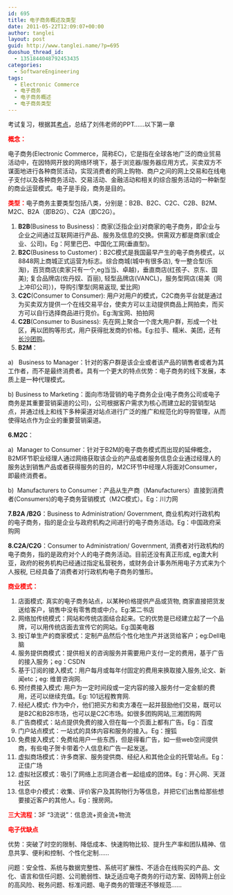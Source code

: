 ```yaml
---
id: 695
title: 电子商务概述及类型
date: 2011-05-22T12:09:07+00:00
author: tanglei
layout: post
guid: http://www.tanglei.name/?p=695
duoshuo_thread_id:
  - 1351844048792453435
categories:
  - SoftwareEngineering
tags:
  - Electronic Commerce
  - 电子商务
  - 电子商务概述
  - 电子商务类型
---
```

考试复习，根据其<a href="/blog/electronic-commerce-exam.html" target="_blank">考点</a>，总结了刘伟老师的PPT……以下第一章

<span style="color: #ff0000;"><strong>概念：</strong></span>

电子商务(Electronic Commerce，简称EC)，它是指在全球各地广泛的商业贸易活动中，在因特网开放的网络环境下，基于浏览器/服务器应用方式，买卖双方不谋面地进行各种商贸活动，实现消费者的网上购物、商户之间的网上交易和在线电子支付以及各种商务活动、交易活动、金融活动和相关的综合服务活动的一种新型的商业运营模式。电子是手段，商务是目的。

<span style="color: #ff0000;"><strong>类型：</strong></span>电子商务主要类型包括八类，分别是：B2B、B2C、C2C、C2B、B2M、M2C、B2A（即B2G）、C2A（即C2G）。

  1. **B2B**(Business to Business)：商家(泛指企业)对商家的电子商务，即企业与企业之间通过互联网进行产品、服务及信息的交换。供需双方都是商家(或企业、公司)。Eg：阿里巴巴、中国化工网(垂直型)。
  2. **B2C**(Business to Customer)：B2C模式是我国最早产生的电子商务模式，以8848网上商城正式运营为标志。综合商城(城中有很多店), 专一整合型(乐淘)，百货商店(卖家只有一个,eg当当、卓越)，垂直商店(红孩子、京东、国美); 复合品牌店(佐丹奴、百丽), 轻型品牌店(VANCL)，服务型网店(易美（网上冲印公司）)，导购引擎型(网易返现, 爱比网)
  3. **C2C**(Consumer to Consumer): 用户对用户的模式，C2C商务平台就是通过为买卖双方提供一个在线交易平台，使卖方可以主动提供商品上网拍卖，而买方可以自行选择商品进行竞价。Eg:淘宝网、拍拍网
  4. **C2B**(Consumer to Business): 先在网上聚合一个庞大用户群，形成一个社区，再以团购等形式，用户获得批发商的价格。Eg:拉手、糯米、美团，还有<a title="长沙团购" href="http://www.dataotuan.com/changsha" target="_blank">长沙团购</a>。
  5. **B2M**：

a)   Business to Manager：针对的客户群是该企业或者该产品的销售者或者为其工作者，而不是最终消费者。具有一个更大的特点优势：电子商务的线下发展，本质上是一种代理模式。

b) Business to Marketing：面向市场营销的电子商务企业(电子商务公司或电子商务是其重要营销渠道的公司)，公司根据客户需求为核心而建立起的营销型站点，并通过线上和线下多种渠道对站点进行广泛的推广和规范化的导购管理，从而使得站点作为企业的重要营销渠道。

 **6.M2C**：

a)  Manager to Consumer：针对于B2M的电子商务模式而出现的延伸概念，B2M环节职业经理人通过网络获取该企业的产品或者服务信息企业通过经理人的服务达到销售产品或者获得服务的目的，M2C环节中经理人将面对Consumer，即最终消费者。

b)  Manufacturers to Consumer：产品从生产商（Manufacturers）直接到消费者(Consumers)的电子商务营销模式（M2C模式）。Eg：川力网

 **7.B2A /B2G**：Business to Administration/ Government, 商业机构对行政机构的电子商务，指的是企业与政府机构之间进行的电子商务活动。Eg：中国政府采购网

 **8.C2A/C2G**：Consumer to Administration/ Government, 消费者对行政机构的电子商务，指的是政府对个人的电子商务活动。目前还没有真正形成, eg澳大利亚，政府的税务机构已经通过指定私营税务，或财务会计事务所用电子方式来为个人报税, 已经具备了消费者对行政机构电子商务的雏形。

<span style="color: #ff0000;"><strong>商业模式：</strong></span>

  1. 店面模式: 真实的电子商务站点，以某种价格提供产品或货物, 商家直接把货发送给客户，销售中没有零售商或中介。Eg:第二书店
  2. 网络加传统模式：网站和传统店面结合起来。它的优势是已经建立起了一个品牌，可以用传统店面去宣传它的网站。Eg:国美电器
  3. 按订单生产的商家模式：定制产品然后个性化地生产并送货给客户；eg:Dell电脑
  4. 服务提供商模式：提供相关的咨询服务并需要用户支付一定的费用，基于广告的接入服务；eg：CSDN
  5. 基于订阅的接入模式：用户每月或每年付固定的费用来换取接入服务,论文、新闻etc；eg: 维普咨询网.
  6. 预付费接入模式: 用户为一定时间段或一定内容的接入服务付一定金额的费用，还可以继续充值。Eg: 101远程教育网.
  7. 经纪人模式: 作为中介，他们把买方和卖方凑在一起并鼓励他们交易，既可以是B2C和B2B市场，也可以是C2C市场。如很多团购网站,三湘团购网
  8. 广告商模式：站点提供免费的接入但在每一个页面上都有广告。Eg：百度
  9. 门户站点模式：一站式的具体内容和服务的接入。Eg：搜狐
 10. 免费接入模式：免费给用户一些东西，但是得看广告，如一些web空间提供商，有些电子贺卡带着个人信息和广告一起发送。
 11. 虚拟商场模式：许多商家、服务提供商、经纪人和其他企业的托管站点。Eg：正佳广场
 12. 虚拟社区模式：吸引了网络上志同道合者一起组成的团体。Eg：开心网、天涯社区
 13. 信息中介模式：收集、评价客户及其购物行为等信息，并把它们出售给那些想要接近客户的其他人。Eg：搜房网。

<span style="color: #ff0000;"><strong>三大流程</strong></span>：3F “3流说”：信息流+资金流+物流

<span style="color: #ff0000;"><strong>电子优缺点</strong></span>

优势：突破了时空的限制、降低成本、快速购物比较、提升生产率和团队精神、信息共享、便利和控制、个性化定制……

问题：安全性、系统与数据完整性、系统可扩展性、不适合在线购买的产品、文化、语言和信任问题、公司脆弱性、缺乏适应电子商务的行动方案、因特网上创业的高风险、税务问题、标准问题、电子商务的管理还不够规范……
